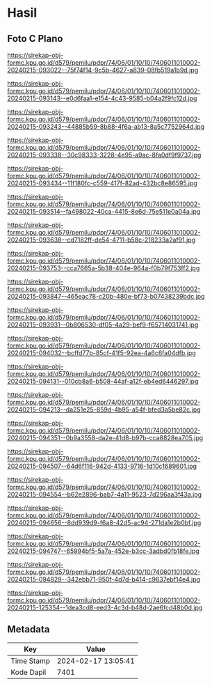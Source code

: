 # Hasil

## Foto C Plano

https://sirekap-obj-formc.kpu.go.id/d579/pemilu/pdpr/74/06/01/10/10/7406011010002-20240215-093022--75f74f14-9c5b-4627-a839-08fb519a1b9d.jpg

https://sirekap-obj-formc.kpu.go.id/d579/pemilu/pdpr/74/06/01/10/10/7406011010002-20240215-093143--e0d6faa1-e154-4c43-9585-b04a2f9fc12d.jpg

https://sirekap-obj-formc.kpu.go.id/d579/pemilu/pdpr/74/06/01/10/10/7406011010002-20240215-093243--44885b59-8b88-4f6a-ab13-8a5c7752964d.jpg

https://sirekap-obj-formc.kpu.go.id/d579/pemilu/pdpr/74/06/01/10/10/7406011010002-20240215-093338--30c98333-3228-4e95-a9ac-8fa0df9f9737.jpg

https://sirekap-obj-formc.kpu.go.id/d579/pemilu/pdpr/74/06/01/10/10/7406011010002-20240215-093434--11f180fc-c559-417f-82ad-432bc8e86595.jpg

https://sirekap-obj-formc.kpu.go.id/d579/pemilu/pdpr/74/06/01/10/10/7406011010002-20240215-093514--fa498022-40ca-4415-8e6d-75e511e0a04a.jpg

https://sirekap-obj-formc.kpu.go.id/d579/pemilu/pdpr/74/06/01/10/10/7406011010002-20240215-093638--cd7182ff-de54-4711-b58c-218233a2af91.jpg

https://sirekap-obj-formc.kpu.go.id/d579/pemilu/pdpr/74/06/01/10/10/7406011010002-20240215-093753--cca7665a-5b38-404e-964a-f0b79f753ff2.jpg

https://sirekap-obj-formc.kpu.go.id/d579/pemilu/pdpr/74/06/01/10/10/7406011010002-20240215-093847--465eac78-c20b-480e-bf73-b07438239bdc.jpg

https://sirekap-obj-formc.kpu.go.id/d579/pemilu/pdpr/74/06/01/10/10/7406011010002-20240215-093931--0b806530-df05-4a29-bef9-f65714031741.jpg

https://sirekap-obj-formc.kpu.go.id/d579/pemilu/pdpr/74/06/01/10/10/7406011010002-20240215-094032--bcffd77b-85cf-41f5-92ea-4a6c6fa04dfb.jpg

https://sirekap-obj-formc.kpu.go.id/d579/pemilu/pdpr/74/06/01/10/10/7406011010002-20240215-094131--010cb8a6-b508-44af-a12f-eb4ed6446297.jpg

https://sirekap-obj-formc.kpu.go.id/d579/pemilu/pdpr/74/06/01/10/10/7406011010002-20240215-094213--da251e25-859d-4b95-a54f-bfed3a5be82c.jpg

https://sirekap-obj-formc.kpu.go.id/d579/pemilu/pdpr/74/06/01/10/10/7406011010002-20240215-094351--0b9a3558-da2e-41d8-b97b-cca8828ea705.jpg

https://sirekap-obj-formc.kpu.go.id/d579/pemilu/pdpr/74/06/01/10/10/7406011010002-20240215-094507--64d6f116-942d-4133-9716-1d10c1689601.jpg

https://sirekap-obj-formc.kpu.go.id/d579/pemilu/pdpr/74/06/01/10/10/7406011010002-20240215-094554--b62e2896-bab7-4a11-9523-7d296aa3f43a.jpg

https://sirekap-obj-formc.kpu.go.id/d579/pemilu/pdpr/74/06/01/10/10/7406011010002-20240215-094656--8dd939d9-f6a8-42d5-ac94-271da1e2b0bf.jpg

https://sirekap-obj-formc.kpu.go.id/d579/pemilu/pdpr/74/06/01/10/10/7406011010002-20240215-094747--65994bf5-5a7a-452e-b3cc-3adbd0fb18fe.jpg

https://sirekap-obj-formc.kpu.go.id/d579/pemilu/pdpr/74/06/01/10/10/7406011010002-20240215-094829--342ebb71-950f-4d7d-b414-c9637ebf14e4.jpg

https://sirekap-obj-formc.kpu.go.id/d579/pemilu/pdpr/74/06/01/10/10/7406011010002-20240215-125354--1dea3cd8-eed3-4c3d-b48d-2ae6fcd48b0d.jpg


## Metadata

| Key        | Value               |
| ---------- | ------------------- |
| Time Stamp | 2024-02-17 13:05:41 |
| Kode Dapil | 7401                |



